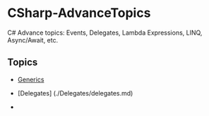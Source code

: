 # CSharp-AdvanceTopics
 C# Advance topics: Events, Delegates, Lambda Expressions, LINQ, Async/Await, etc.

## Topics

* [Generics](./Generics/generics.md)

* [Delegates] (./Delegates/delegates.md)

* 
